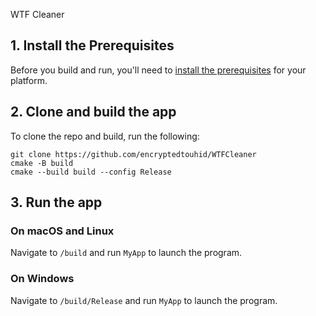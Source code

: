 WTF Cleaner

## 1. Install the Prerequisites

Before you build and run, you'll need to [install the prerequisites](https://docs.ultralig.ht/docs/installing-prerequisites) for your platform.

## 2. Clone and build the app

To clone the repo and build, run the following:

```shell
git clone https://github.com/encryptedtouhid/WTFCleaner
cmake -B build
cmake --build build --config Release
```

## 3. Run the app

### On macOS and Linux

Navigate to `/build` and run `MyApp` to launch the program.

### On Windows

Navigate to `/build/Release` and run `MyApp` to launch the program.

